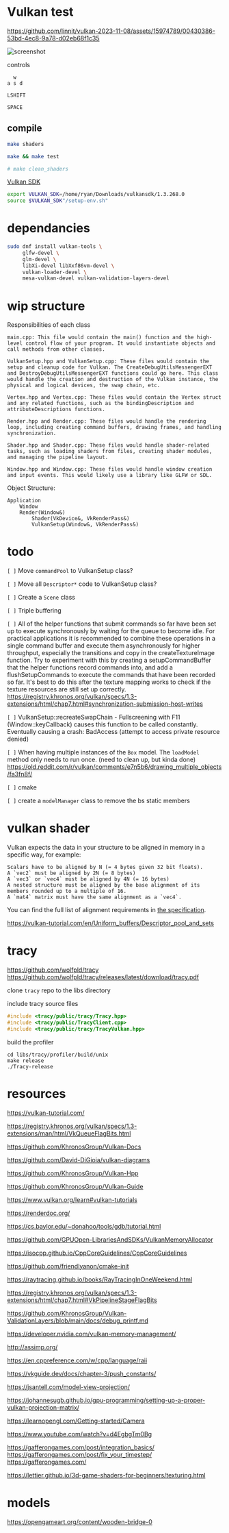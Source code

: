 # Vulkan test



https://github.com/linnit/vulkan-2023-11-08/assets/15974789/00430386-53bd-4ec8-9a78-d02eb68f1c35


![screenshot](Screenshot_20231230_113743.png "x")

controls

```
  w
a s d

LSHIFT

SPACE
```

## compile

```bash
make shaders

make && make test

# make clean_shaders
```

[Vulkan SDK](https://vulkan.lunarg.com/)
```bash
export VULKAN_SDK=/home/ryan/Downloads/vulkansdk/1.3.268.0
source $VULKAN_SDK"/setup-env.sh"
```


# dependancies

```bash
sudo dnf install vulkan-tools \
     glfw-devel \
     glm-devel \
     libXi-devel libXxf86vm-devel \
     vulkan-loader-devel \
     mesa-vulkan-devel vulkan-validation-layers-devel
```


# wip structure

Responsibilities of each class
```
main.cpp: This file would contain the main() function and the high-level control flow of your program. It would instantiate objects and call methods from other classes.

VulkanSetup.hpp and VulkanSetup.cpp: These files would contain the setup and cleanup code for Vulkan. The CreateDebugUtilsMessengerEXT and DestroyDebugUtilsMessengerEXT functions could go here. This class would handle the creation and destruction of the Vulkan instance, the physical and logical devices, the swap chain, etc.

Vertex.hpp and Vertex.cpp: These files would contain the Vertex struct and any related functions, such as the bindingDescription and attributeDescriptions functions.

Render.hpp and Render.cpp: These files would handle the rendering loop, including creating command buffers, drawing frames, and handling synchronization.

Shader.hpp and Shader.cpp: These files would handle shader-related tasks, such as loading shaders from files, creating shader modules, and managing the pipeline layout.

Window.hpp and Window.cpp: These files would handle window creation and input events. This would likely use a library like GLFW or SDL.

```

Object Structure:
```
Application
    Window
    Render(Window&)
        Shader(VkDevice&, VkRenderPass&)
        VulkanSetup(Window&, VkRenderPass&)
```

# todo

  `[ ]` Move `commandPool` to VulkanSetup class?

  `[ ]` Move all `Descriptor*` code to VulkanSetup class?

  `[ ]` Create a `Scene` class

  `[ ]` Triple buffering

  `[ ]` All of the helper functions that submit commands so far have been set up to execute synchronously by
         waiting for the queue to become idle. For practical applications it is recommended to combine these
         operations in a single command buffer and execute them asynchronously for higher throughput, especially
         the transitions and copy in the createTextureImage function. Try to experiment with this by creating a 
         setupCommandBuffer that the helper functions record commands into, and add a flushSetupCommands to 
         execute the commands that have been recorded so far. It's best to do this after the texture mapping 
         works to check if the texture resources are still set up correctly.
       https://registry.khronos.org/vulkan/specs/1.3-extensions/html/chap7.html#synchronization-submission-host-writes 

  `[ ]` VulkanSetup::recreateSwapChain - Fullscreening with F11 (Window::keyCallback) causes this function
         to be called constantly. Eventually causing a crash:
         BadAccess (attempt to access private resource denied)

  `[ ]` When having multiple instances of the `Box` model. The `loadModel` method only
  needs to run once. (need to clean up, but kinda done)
  https://old.reddit.com/r/vulkan/comments/e7n5b6/drawing_multiple_objects/fa3fn8f/

  `[ ]` cmake

  `[ ]` create a `modelManager` class to remove the bs static members


# vulkan shader

Vulkan expects the data in your structure to be aligned in memory in a specific way, for example:

    Scalars have to be aligned by N (= 4 bytes given 32 bit floats).
    A `vec2` must be aligned by 2N (= 8 bytes)
    A `vec3` or `vec4` must be aligned by 4N (= 16 bytes)
    A nested structure must be aligned by the base alignment of its members rounded up to a multiple of 16.
    A `mat4` matrix must have the same alignment as a `vec4`.

You can find the full list of alignment requirements in [the specification](https://www.khronos.org/registry/vulkan/specs/1.3-extensions/html/chap15.html#interfaces-resources-layout).

https://vulkan-tutorial.com/en/Uniform_buffers/Descriptor_pool_and_sets

# tracy

https://github.com/wolfpld/tracy
https://github.com/wolfpld/tracy/releases/latest/download/tracy.pdf

clone `tracy` repo to the libs directory

include tracy source files

```cpp
#include <tracy/public/tracy/Tracy.hpp>
#include <tracy/public/TracyClient.cpp>
#include <tracy/public/tracy/TracyVulkan.hpp>
```

build the profiler

```shell
cd libs/tracy/profiler/build/unix
make release
./Tracy-release
```

# resources

https://vulkan-tutorial.com/

https://registry.khronos.org/vulkan/specs/1.3-extensions/man/html/VkQueueFlagBits.html

https://github.com/KhronosGroup/Vulkan-Docs

https://github.com/David-DiGioia/vulkan-diagrams

https://github.com/KhronosGroup/Vulkan-Hpp

https://github.com/KhronosGroup/Vulkan-Guide

https://www.vulkan.org/learn#vulkan-tutorials

https://renderdoc.org/

https://cs.baylor.edu/~donahoo/tools/gdb/tutorial.html

https://github.com/GPUOpen-LibrariesAndSDKs/VulkanMemoryAllocator

https://isocpp.github.io/CppCoreGuidelines/CppCoreGuidelines

https://github.com/friendlyanon/cmake-init

https://raytracing.github.io/books/RayTracingInOneWeekend.html

https://registry.khronos.org/vulkan/specs/1.3-extensions/html/chap7.html#VkPipelineStageFlagBits

https://github.com/KhronosGroup/Vulkan-ValidationLayers/blob/main/docs/debug_printf.md

https://developer.nvidia.com/vulkan-memory-management/

http://assimp.org/

https://en.cppreference.com/w/cpp/language/raii

https://vkguide.dev/docs/chapter-3/push_constants/

https://jsantell.com/model-view-projection/

https://johannesugb.github.io/gpu-programming/setting-up-a-proper-vulkan-projection-matrix/

https://learnopengl.com/Getting-started/Camera

https://www.youtube.com/watch?v=d4EgbgTm0Bg

https://gafferongames.com/post/integration_basics/
https://gafferongames.com/post/fix_your_timestep/
https://gafferongames.com/

https://lettier.github.io/3d-game-shaders-for-beginners/texturing.html

# models

https://opengameart.org/content/wooden-bridge-0
